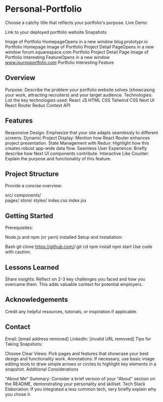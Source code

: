 # Personal-Portfolio

Choose a catchy title that reflects your portfolio's purpose.
Live Demo

Link to your deployed portfolio website
Snapshots

Image of Portfolio  HomepageOpens in a new window
blog.prototypr.io
Portfolio Homepage
Image of Portfolio  Project Detail PageOpens in a new window
forum.squarespace.com
Portfolio Project Detail Page
Image of Portfolio  Interesting FeatureOpens in a new window
www.journoportfolio.com
Portfolio Interesting Feature
## Overview

Purpose: Describe the problem your portfolio website solves (showcasing your work, attracting recruiters) and your target audience.
Technologies: List the key technologies used:
React JS
HTML
CSS
Tailwind CSS
Next UI
React Router
Redux
Context API
## Features

Responsive Design: Emphasize that your site adapts seamlessly to different screens.
Dynamic Project Display: Mention how React Router enhances project presentation.
State Management with Redux: Highlight how this creates robust app-wide data flow.
Seamless User Experience: Briefly describe how Next UI components contribute.
Interactive Like Counter: Explain the purpose and functionality of this feature.
## Project Structure

Provide a concise overview:

src/
components/  
pages/
store/
styles/
index.css
index.jsx
## Getting Started

Prerequisites:

Node.js and npm (or yarn) installed
Setup and Installation:

Bash
git clone https://github.com/<your-username>/<project-name>.git
cd <project-name>
npm install
npm start
Use code with caution.
## Lessons Learned

Share insights: Reflect on 2-3 key challenges you faced and how you overcame them. This adds valuable context for potential employers.
## Acknowledgements

Credit any helpful resources, tutorials, or inspiration if applicable.
## Contact

Email: [email address removed]
LinkedIn: [invalid URL removed]
Tips for Taking Snapshots:

Choose Clear Views: Pick pages and features that showcase your best design and functionality work.
Annotations: If necessary, use basic image editing tools to draw simple arrows or circles to highlight key elements in a snapshot.
Additional Considerations

"About Me" Summary: Consider a brief version of your "About" section on the README, demonstrating your personality and skillset.
Tech Stack Elaboration: If you integrated a less common tech, very briefly explain why you chose it.

